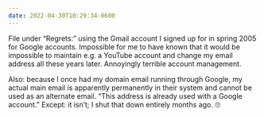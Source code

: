 ```yaml
---
date: 2022-04-30T10:29:34-0600
---
```


File under “Regrets:” using the Gmail account I signed up for in spring 2005 for Google accounts. Impossible for me to have known that it would be impossible to maintain e.g. a YouTube account and change my email address all these years later. Annoyingly terrible account management.

Also: because I once had my domain email running through Google, my actual main email is apparently permanently in their system and cannot be used as an alternate email. “This address is already used with a Google account.” Except: it isn’t; I shut that down entirely months ago. 🙄
